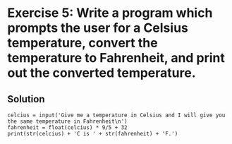 # Exercise 5: Write a program which prompts the user for a Celsius temperature, convert the temperature to Fahrenheit, and print out the converted temperature.

## Solution
```
celcius = input('Give me a temperature in Celsius and I will give you the same temperature in Fahrenheit\n')
fahrenheit = float(celcius) * 9/5 + 32
print(str(celcius) + 'C is ' + str(fahrenheit) + 'F.') 
```
